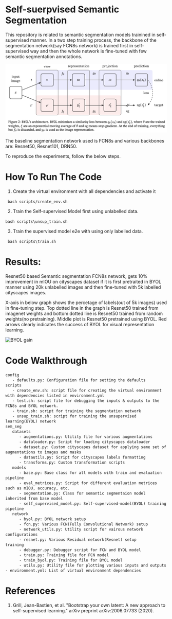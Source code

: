 # Self-suerpvised Semantic Segmentation 
This repository is related to semantic segmentation models trainined in
self-supervised manner. In a two step training process, the backbone
of the segmentation network(say FCN8s network) is trained first
in self-supervised way and then the whole network is fine-tuned
with few semantic segmentation annotations.

![BYOL](https://github.com/nilesh0109/self-supervised-sem-seg/blob/master/byol.png)

The baseline segmentation network used is FCN8s and
various backbones are: Resnet50, Resnet101, DRN50.

To reproduce the experiments, follow the below steps.

# How To Run The Code
1. Create the virtual environment with all dependencies and activate it

``` bash scripts/create_env.sh```
   
2. Train the Self-supervised Model first using unlabelled data.

``` bash scripts\unsup_train.sh ```
   
3. Train the supervised model e2e with using only labelled
data.

``` bash scripts\train.sh```

# Results:
Resnet50 based Semantic segmentation FCN8s network, gets 10% improvement in mIOU on cityscapes dataset if it is first pretraited in BYOL manner using 20k unlabelled images and then fine-tuned with 5k labelled cityscapes images.

X-axis in below graph shows the percetage of labels(out of 5k images) used in fine-tuning step. Top dotted line in the graph is Resnet50 trained from imagenet weights and bottom dotted line is Resnet50 trained from random weights(no pretraining). Middle plot is Resnet50 pretrained using BYOL. Red arrows clearly indicates the success of BYOL for visual representation learning.

![BYOL gain](https://github.com/nilesh0109/self-supervised-sem-seg/blob/master/byol_gain.png)


# Code Walkthrough
```
config
   - defaults.py: Configuration file for setting the defaults
scripts
   - create_env.sh: script file for creating the virtual environment with dependencies listed in environment.yml
   - test.sh: script file for debugging the inputs & outputs to the FCN8s and BYOL network.
   - train.sh: script for training the segmentation network
   - unsup_train.sh: script for training the unsupervised learning(BYOL) network
sem_seg
   datasets
      - augmentations.py: Utility file for various augmentations
      - dataloader.py: Script for loading cityscapes dataloader
      - dataset.py: Custom cityscapes dataset for applying same set of augmentations to images and masks
      - datautils.py: Script for cityscapes labels formatting
      - transforms.py: Custom transformation scripts
   models
      - base.py: Base class for all models with train and evaluation pipeline
      - eval_metrices.py: Script for different evaluation metrices such as mIOU, accuracy, etc.
      - segmentation.py: Class for semantic segmentaion model inherited from base model
      - self_supervised_model.py: Self-supervised-model(BYOL) training pipeline 
   network
      - byol.py: BYOL network setup
      - fcn.py: Various FCN(Fully Convolutional Network) setup
      - network_utils.py: Utility script for vairous network configurations
      - resnet.py: Various Residual network(Resnet) setup
training
      - debugger.py: Debugger script for FCN and BYOL model
      - train.py: Training file for FCN model
      - train_byol.py: Training file for BYOL model
      - utils.py: Utility file for plotting various inputs and outputs 
- environment.yml: List of virtual environment dependencies
```
# References
1. Grill, Jean-Bastien, et al. "Bootstrap your own latent: A new approach to self-supervised learning." arXiv preprint arXiv:2006.07733 (2020).
